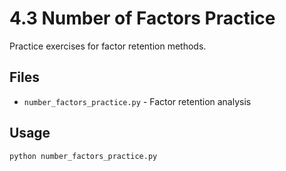 # 4.3 Number of Factors Practice

Practice exercises for factor retention methods.

## Files
- `number_factors_practice.py` - Factor retention analysis

## Usage
```bash
python number_factors_practice.py
```